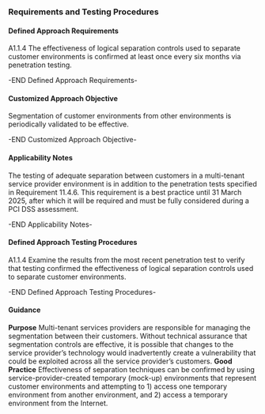 ### Requirements and Testing Procedures

#### Defined Approach Requirements
A1.1.4 The effectiveness of logical separation controls used to separate customer environments is confirmed at least once every six months via penetration testing.

-END Defined Approach Requirements- 
#### Customized Approach Objective

Segmentation of customer environments from other environments is periodically validated to be effective.

-END Customized Approach Objective- 
#### Applicability Notes

The testing of adequate separation between customers in a multi-tenant service provider environment is in addition to the penetration tests specified in Requirement 11.4.6.
This requirement is a best practice until 31 March 2025, after which it will be required and must be fully considered during a PCI DSS assessment.

-END Applicability Notes- 
#### Defined Approach Testing Procedures

A1.1.4 Examine the results from the most recent penetration test to verify that testing confirmed the effectiveness of logical separation controls used to separate customer environments.

-END Defined Approach Testing Procedures- 
#### Guidance

**Purpose**
Multi-tenant services providers are responsible for managing the segmentation between their customers.
Without technical assurance that segmentation controls are effective, it is possible that changes to the service provider’s technology would inadvertently create a vulnerability that could be exploited across all the service provider’s customers.
**Good Practice**
Effectiveness of separation techniques can be confirmed by using service-provider-created temporary (mock-up) environments that represent customer environments and attempting to 1) access one temporary environment from another environment, and 2) access a temporary environment from the Internet.